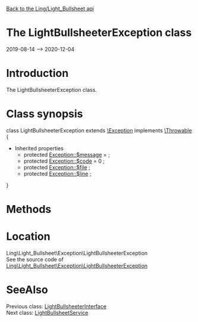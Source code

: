 [Back to the Ling/Light_Bullsheet api](https://github.com/lingtalfi/Light_Bullsheet/blob/master/doc/api/Ling/Light_Bullsheet.md)



The LightBullsheeterException class
================
2019-08-14 --> 2020-12-04






Introduction
============

The LightBullsheeterException class.



Class synopsis
==============


class <span class="pl-k">LightBullsheeterException</span> extends [\Exception](http://php.net/manual/en/class.exception.php) implements [\Throwable](http://php.net/manual/en/class.throwable.php) {

- Inherited properties
    - protected  [Exception::$message](#property-message) =  ;
    - protected  [Exception::$code](#property-code) = 0 ;
    - protected  [Exception::$file](#property-file) ;
    - protected  [Exception::$line](#property-line) ;

}






Methods
==============






Location
=============
Ling\Light_Bullsheet\Exception\LightBullsheeterException<br>
See the source code of [Ling\Light_Bullsheet\Exception\LightBullsheeterException](https://github.com/lingtalfi/Light_Bullsheet/blob/master/Exception/LightBullsheeterException.php)



SeeAlso
==============
Previous class: [LightBullsheeterInterface](https://github.com/lingtalfi/Light_Bullsheet/blob/master/doc/api/Ling/Light_Bullsheet/Bullsheeter/LightBullsheeterInterface.md)<br>Next class: [LightBullsheetService](https://github.com/lingtalfi/Light_Bullsheet/blob/master/doc/api/Ling/Light_Bullsheet/Service/LightBullsheetService.md)<br>
